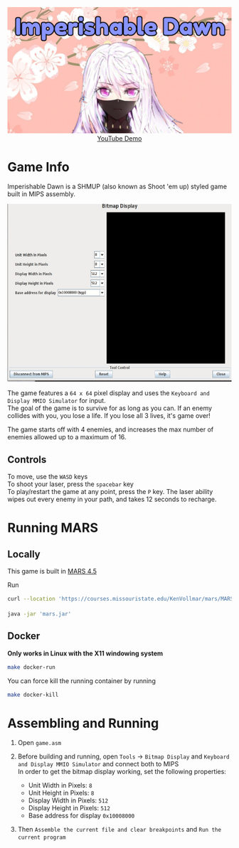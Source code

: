 <p align="center">
  <img src="src/thumbnail.png"/>
  <a href="https://youtu.be/Jw_NSXn3UMI" target="_blank">YouTube Demo</a>
</p>

# Game Info
Imperishable Dawn is a SHMUP (also known as Shoot 'em up) styled game built in MIPS assembly. 

<p align="center">
  <img src="src/demo.gif" height="400"/>
</p>

The game features a `64 x 64` pixel display and uses the `Keyboard and Display MMIO Simulator` for input.\
The goal of the game is to survive for as long as you can.
If an enemy collides with you, you lose a life. If you lose all 3 lives, it's game over!

The game starts off with 4 enemies, and increases the max number of enemies allowed up to a maximum of 16.

## Controls
To move, use the `WASD` keys\
To shoot your laser, press the `spacebar` key\
To play/restart the game at any point, press the `P` key.
The laser ability wipes out every enemy in your path, and takes 12 seconds to recharge.

# Running MARS
## Locally
This game is built in [MARS 4.5](http://courses.missouristate.edu/kenvollmar/mars/ "http://courses.missouristate.edu/kenvollmar/mars/")

Run 
```bash
curl --location 'https://courses.missouristate.edu/KenVollmar/mars/MARS_4_5_Aug2014/Mars4_5.jar' --output mars.jar

java -jar 'mars.jar'
```

## Docker
**Only works in Linux with the X11 windowing system**
```bash
make docker-run
```
You can force kill the running container by running
```bash
make docker-kill
```
# Assembling and Running

1. Open `game.asm`

2. Before building and running, open `Tools` -> `Bitmap Display` and `Keyboard and Display MMIO Simulator` and connect both to MIPS\
  In order to get the bitmap display working, set the following properties:
     - Unit Width in Pixels: `8`
     - Unit Height in Pixels: `8`
     - Display Width in Pixels: `512`
     - Display Height in Pixels: `512`
     - Base address for display `0x10008000`

3. Then `Assemble the current file and clear breakpoints` and `Run the current program`
